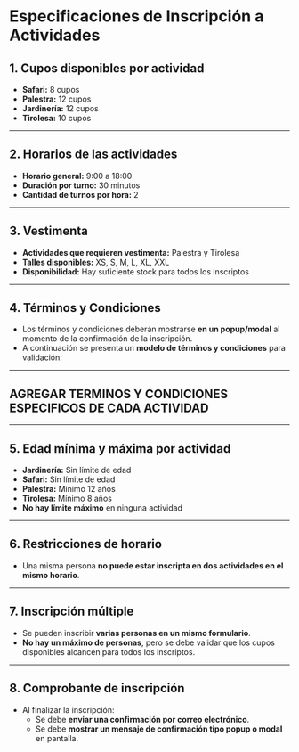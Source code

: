 # Especificaciones de Inscripción a Actividades

## 1. Cupos disponibles por actividad
- **Safari:** 8 cupos  
- **Palestra:** 12 cupos  
- **Jardinería:** 12 cupos  
- **Tirolesa:** 10 cupos  

---

## 2. Horarios de las actividades
- **Horario general:** 9:00 a 18:00  
- **Duración por turno:** 30 minutos  
- **Cantidad de turnos por hora:** 2  

---

## 3. Vestimenta
- **Actividades que requieren vestimenta:** Palestra y Tirolesa  
- **Talles disponibles:** XS, S, M, L, XL, XXL  
- **Disponibilidad:** Hay suficiente stock para todos los inscriptos  

---

## 4. Términos y Condiciones
- Los términos y condiciones deberán mostrarse **en un popup/modal** al momento de la confirmación de la inscripción.
- A continuación se presenta un **modelo de términos y condiciones** para validación:

---
## AGREGAR TERMINOS Y CONDICIONES ESPECIFICOS DE CADA ACTIVIDAD


---

## 5. Edad mínima y máxima por actividad
- **Jardinería:** Sin límite de edad  
- **Safari:** Sin límite de edad  
- **Palestra:** Mínimo 12 años  
- **Tirolesa:** Mínimo 8 años  
- **No hay límite máximo** en ninguna actividad  

---

## 6. Restricciones de horario
- Una misma persona **no puede estar inscripta en dos actividades en el mismo horario**.

---

## 7. Inscripción múltiple
- Se pueden inscribir **varias personas en un mismo formulario**.  
- **No hay un máximo de personas**, pero se debe validar que los cupos disponibles alcancen para todos los inscriptos.

---

## 8. Comprobante de inscripción
- Al finalizar la inscripción:
  - Se debe **enviar una confirmación por correo electrónico**.  
  - Se debe **mostrar un mensaje de confirmación tipo popup o modal** en pantalla.
